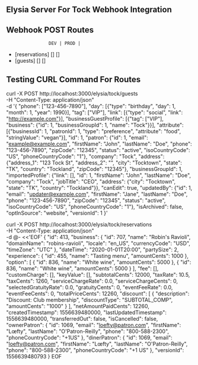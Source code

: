 ## Elysia Server For Tock Webhook Integration

## Webhook POST Routes

                    DEV | PROD |

- [reservations] [] []
- [guests] [] []

## Testing CURL Command For Routes

<!-- Guests -->

curl -X POST http://localhost:3000/elysia/tock/guests \
-H "Content-Type: application/json" \
-d '{
"phone": ["123-456-7890"],
"day": [{"type": "birthday", "day": 1, "month": 1, "year": 1990}],
"tag": ["VIP"],
"link": [{"type": "social", "link": "http://example.com"}],
"businessGuestProfile": [{"tag": ["VIP"], "business": {"id": 1, "businessGroupId": 1, "name": "Tock"}}],
"attribute": [{"businessId": 1, "patronId": 1, "type": "preference", "attribute": "food", "stringValue": "vegan"}],
"id": 1,
"patron": {"id": 1, "email": "example@example.com", "firstName": "John", "lastName": "Doe", "phone": "123-456-7890", "zipCode": "12345", "status": "active", "isoCountryCode": "US", "phoneCountryCode": "1"},
"company": "Tock",
"address": {"address_1": "123 Tock St", "address_2": "", "city": "Tocktown", "state": "TK", "country": "Tockland", "zipCode": "12345"},
"businessGroupId": 1,
"importedProfile": {"link": [], "id": 1, "firstName": "John", "lastName": "Doe", "company": "Tock", "jobTitle": "CEO", "address": {"city": "Tocktown", "state": "TK", "country": "Tockland"}},
"canEdit": true,
"updatedBy": {"id": 1, "email": "updater@example.com", "firstName": "Jane", "lastName": "Doe", "phone": "123-456-7890", "zipCode": "12345", "status": "active", "isoCountryCode": "US", "phoneCountryCode": "1"},
"isArchived": false,
"optInSource": "website",
"versionId": 1
}'

<!-- Reservations -->
<!-- Using EOF to scape error for json structure because of special charactes like "Robin's" apos -->

curl -X POST http://localhost:3000/elysia/tock/reservations \
-H "Content-Type: application/json" \
-d @- <<'EOF'
{
"id": 413,
"business": {
"id": 707,
"name": "Robin's Ravioli",
"domainName": "robins-ravioli",
"locale": "en_US",
"currencyCode": "USD",
"timeZone": "UTC"
},
"dateTime": "2020-01-01T20:00",
"partySize": 2,
"experience": {
"id": 455,
"name": "Tasting menu",
"amountCents": 1000
},
"option": [
{
"id": 836,
"name": "White wine",
"amountCents": 5000
},
{
"id": 836,
"name": "White wine",
"amountCents": 5000
}
],
"fee": [],
"customCharge": [],
"keyValue": [],
"subtotalCents": 12000,
"taxRate": 10.5,
"taxCents": 1260,
"serviceChargeRate": 0.0,
"serviceChargeCents": 0,
"selectedGratuityRate": 0.0,
"gratuityCents": 0,
"eventFeeRate": 0.0,
"eventFeeCents": 0,
"totalPriceCents": 12260,
"discount": [
{
"description": "Discount: Club membership",
"discountType": "SUBTOTAL_COMP",
"amountCents": "1000"
}
],
"netAmountPaidCents": 12260,
"createdTimestamp": 1556639480000,
"lastUpdatedTimestamp": 1556639480000,
"transferredOut": false,
"isCancelled": false,
"ownerPatron": {
"id": 1069,
"email": "loefty@patron.com",
"firstName": "Lœfty",
"lastName": "O'Patron-Reilly",
"phone": "800-588-2300",
"phoneCountryCode": "+1US"
},
"dinerPatron": {
"id": 1069,
"email": "loefty@patron.com",
"firstName": "Lœfty",
"lastName": "O'Patron-Reilly",
"phone": "800-588-2300",
"phoneCountryCode": "+1 US"
},
"versionId": 1556639480793
}
EOF
